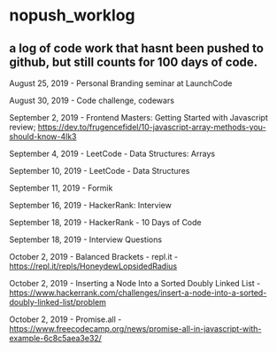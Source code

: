 # nopush_worklog
## a log of code work that hasnt been pushed to github, but still counts for 100 days of code.

August 25, 2019 - Personal Branding seminar at LaunchCode

August 30, 2019 - Code challenge, codewars

September 2, 2019 - Frontend Masters: Getting Started with Javascript review; https://dev.to/frugencefidel/10-javascript-array-methods-you-should-know-4lk3

September 4, 2019 - LeetCode - Data Structures: Arrays

September 10, 2019 - LeetCode - Data Structures

September 11, 2019 - Formik

September 16, 2019 - HackerRank: Interview 

September 18, 2019 - HackerRank - 10 Days of Code

September 18, 2019 - Interview Questions

October 2, 2019 - Balanced Brackets - repl.it - https://repl.it/repls/HoneydewLopsidedRadius

October 2, 2019 - Inserting a Node Into a Sorted Doubly Linked List - https://www.hackerrank.com/challenges/insert-a-node-into-a-sorted-doubly-linked-list/problem

October 2, 2019 - Promise.all - https://www.freecodecamp.org/news/promise-all-in-javascript-with-example-6c8c5aea3e32/
